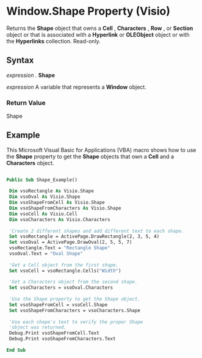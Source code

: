 
# Window.Shape Property (Visio)

Returns the  **Shape** object that owns a **Cell** , **Characters** , **Row** , or **Section** object or that is associated with a **Hyperlink** or **OLEObject** object or with the **Hyperlinks** collection. Read-only.


## Syntax

 _expression_ . **Shape**

 _expression_ A variable that represents a **Window** object.


### Return Value

Shape


## Example

This Microsoft Visual Basic for Applications (VBA) macro shows how to use the  **Shape** property to get the **Shape** objects that own a **Cell** and a **Characters** object.


```vb
 
Public Sub Shape_Example() 
 
 Dim vsoRectangle As Visio.Shape 
 Dim vsoOval As Visio.Shape 
 Dim vsoShapeFromCell As Visio.Shape 
 Dim vsoShapeFromCharacters As Visio.Shape 
 Dim vsoCell As Visio.Cell 
 Dim vsoCharacters As Visio.Characters 
 
 'Create 2 different shapes and add different text to each shape. 
 Set vsoRectangle = ActivePage.DrawRectangle(2, 3, 5, 4) 
 Set vsoOval = ActivePage.DrawOval(2, 5, 5, 7) 
 vsoRectangle.Text = "Rectangle Shape" 
 vsoOval.Text = "Oval Shape" 
 
 'Get a Cell object from the first shape. 
 Set vsoCell = vsoRectangle.Cells("Width") 
 
 'Get a Characters object from the second shape. 
 Set vsoCharacters = vsoOval.Characters 
 
 'Use the Shape property to get the Shape object. 
 Set vsoShapeFromCell = vsoCell.Shape 
 Set vsoShapeFromCharacters = vsoCharacters.Shape 
 
 'Use each shape's text to verify the proper Shape 
 'object was returned. 
 Debug.Print vsoShapeFromCell.Text 
 Debug.Print vsoShapeFromCharacters.Text 
 
End Sub 

```

